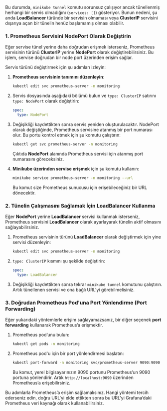 Bu durumda, `minikube tunnel` komutu sorunsuz çalışıyor ancak tünellenmiş herhangi bir servis olmadığını (`services: []`) gösteriyor. Bunun nedeni, şu anda **LoadBalancer** türünde bir servisin olmaması veya **ClusterIP** servisini dışarıya açan bir tünelin henüz başlamamış olması olabilir.

### 1. **Prometheus Servisini NodePort Olarak Değiştirin**
Eğer servise tünel yerine daha doğrudan erişmek isterseniz, Prometheus servisinin türünü **ClusterIP** yerine **NodePort** olarak değiştirebilirsiniz. Bu işlem, servise doğrudan bir node port üzerinden erişim sağlar.

Servis türünü değiştirmek için şu adımları izleyin:

1. **Prometheus servisinin tanımını düzenleyin**:
   ```bash
   kubectl edit svc prometheus-server -n monitoring
   ```

2. Servis dosyasında aşağıdaki bölümü bulun ve `type: ClusterIP` satırını `type: NodePort` olarak değiştirin:

   ```yaml
   spec:
     type: NodePort
   ```

3. Değişikliği kaydettikten sonra servis yeniden oluşturulacaktır. NodePort olarak değiştiğinde, Prometheus servisine atanmış bir port numarası olur. Bu portu kontrol etmek için şu komutu çalıştırın:

   ```bash
   kubectl get svc prometheus-server -n monitoring
   ```

   Çıktıda **NodePort** alanında Prometheus servisi için atanmış port numarasını göreceksiniz.

4. **Minikube üzerinden servise erişmek** için şu komutu kullanın:

   ```bash
   minikube service prometheus-server -n monitoring --url
   ```

   Bu komut size Prometheus sunucusu için erişebileceğiniz bir URL dönecektir.

### 2. **Tünelin Çalışmasını Sağlamak İçin LoadBalancer Kullanma**
Eğer **NodePort** yerine **LoadBalancer** servisi kullanmak isterseniz, Prometheus servisini **LoadBalancer** olarak ayarlayarak tünelin aktif olmasını sağlayabilirsiniz.

1. Prometheus servisinin türünü **LoadBalancer** olarak değiştirmek için yine servisi düzenleyin:
   ```bash
   kubectl edit svc prometheus-server -n monitoring
   ```

2. `type: ClusterIP` kısmını şu şekilde değiştirin:

   ```yaml
   spec:
     type: LoadBalancer
   ```

3. Değişikliği kaydettikten sonra tekrar `minikube tunnel` komutunu çalıştırın. Artık tünellenen servisi ve ona bağlı URL'yi görebilmelisiniz.

### 3. **Doğrudan Prometheus Pod'una Port Yönlendirme (Port Forwarding)**
Eğer yukarıdaki yöntemlerle erişim sağlayamazsanız, bir diğer seçenek **port forwarding** kullanarak Prometheus’a erişmektir.

1. Prometheus pod’unu bulun:
   ```bash
   kubectl get pods -n monitoring
   ```

2. Prometheus pod'u için bir port yönlendirmesi başlatın:
   ```bash
   kubectl port-forward -n monitoring svc/prometheus-server 9090:9090
   ```

   Bu komut, yerel bilgisayarınızın 9090 portunu Prometheus’un 9090 portuna yönlendirir. Artık `http://localhost:9090` üzerinden Prometheus’a erişebilirsiniz.

Bu adımlarla Prometheus’a erişim sağlamalısınız. Hangi yöntemi tercih ederseniz edin, doğru URL'yi elde ettikten sonra bu URL'yi Grafana’daki Prometheus veri kaynağı olarak kullanabilirsiniz.